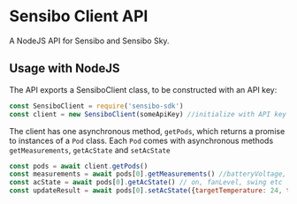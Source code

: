# Sensibo Client API

A NodeJS API for Sensibo and Sensibo Sky.
## Usage with NodeJS
The API exports a SensiboClient class, to be constructed with an API key:
```js
const SensiboClient = require('sensibo-sdk')
const client = new SensiboClient(someApiKey) //initialize with API key
```
The client has one asynchronous method, `getPods`, which returns a promise to instances of a `Pod` class. Each `Pod` comes with asynchronous methods `getMeasurements`, `getAcState` and `setAcState`
```js
const pods = await client.getPods()
const measurements = await pods[0].getMeasurements() //batteryVoltage, humidity, etc
const acState = await pods[0].getAcState() // on, fanLevel, swing etc
const updateResult = await pods[0].setAcState({targetTemperature: 24, temperatureUnit: 'C'})
```
